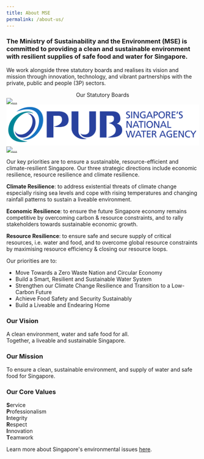```yaml
---
title: About MSE
permalink: /about-us/
---
```


### **The Ministry of Sustainability and the Environment (MSE)** is committed to providing a clean and sustainable environment with resilient supplies of safe food and water for Singapore.

We work alongside three statutory boards and realises its vision and mission through innovation, technology, and vibrant partnerships with the private, public and people (3P) sectors.

<center>Our Statutory Boards</center>
<div class="flex-grid">
  <div class="col">
    <a href="https://www.nea.gov.sg/"><img src="https://www.openinnovationnetwork.sg/images/network/NEA%20Logo.jpg" alt="..."></a>
  </div>
  <div class="col">
    <a href="https://www.pub.gov.sg//"><img src="/images/pub-logo.png" alt="..."></a>
  </div>
  <div class="col">
    <a href="https://www.sfa.gov.sg/"><img src="https://www.sfa.gov.sg/images/default-source/food-for-thought/sfa-logo357b8e7e76af46cca45da61a2dde4a7e.tmb-600_315.png" alt="..."></a>
  </div>
</div>

Our key priorities are to ensure a sustainable, resource-efficient and climate-resilient Singapore. Our three strategic directions include economic resilience, resource resilience and climate resilience.

**Climate Resilience**: to address existential threats of climate change especially rising sea levels and cope with rising temperatures and changing rainfall patterns to sustain a liveable environment. 

**Economic Resilience**: to ensure the future Singapore economy remains competitive by overcoming carbon & resource constraints, and to rally stakeholders towards sustainable economic growth.

**Resource Resilience**: to ensure safe and secure supply of critical resources, i.e. water and food, and to overcome global resource constraints by maximising resource efficiency & closing our resource loops. 

Our priorities are to:
* Move Towards a Zero Waste Nation and Circular Economy
* Build a Smart, Resilient and Sustainable Water System
* Strengthen our Climate Change Resilience and Transition to a Low-Carbon Future
* Achieve Food Safety and Security Sustainably
* Build a Liveable and Endearing Home


### Our Vision

A clean environment, water and safe food for all.  
Together, a liveable and sustainable Singapore.

### Our Mission

To ensure a clean, sustainable environment, and supply of water and safe food for Singapore.

### Our Core Values

**S**ervice  
**P**rofessionalism  
**I**ntegrity  
**R**espect  
**I**nnovation  
**T**eamwork

 Learn more about Singapore's environmental issues [here](/issues/overview/ "Learn The Issues").

<br>
<br>

